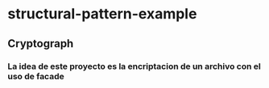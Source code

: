 # structural-pattern-example
## Cryptograph
### La idea de este proyecto es la encriptacion de un archivo con el uso de facade 
